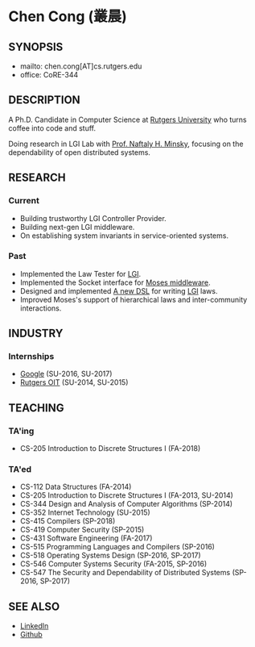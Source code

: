 # Chen Cong (叢晨)

## SYNOPSIS

- mailto: chen.cong[AT]cs.rutgers.edu
- office: CoRE-344

## DESCRIPTION

A Ph.D. Candidate in Computer Science at [Rutgers University](http://www.cs.rutgers.edu/) who turns coffee into code and stuff.

Doing research in LGI Lab with [Prof. Naftaly H. Minsky](http://www.cs.rutgers.edu/~minsky/), focusing on the dependability of open distributed systems.

## RESEARCH

### Current

- Building trustworthy LGI Controller Provider.
- Building next-gen LGI middleware.
- On establishing system invariants in service-oriented systems.

### Past

- Implemented the Law Tester for [LGI](http://www.moses.rutgers.edu/documentation/manual.pdf).
- Implemented the Socket interface for [Moses middleware](http://www.moses.rutgers.edu).
- Designed and implemented [A new DSL](http://www.moses.rutgers.edu/documentation/LawScript_coffee.pdf) for writing [LGI](http://www.moses.rutgers.edu/documentation/manual.pdf) laws.
- Improved Moses's support of hierarchical laws and inter-community interactions.

## INDUSTRY

### Internships

- [Google](https://www.google.com) (SU-2016, SU-2017)
- [Rutgers OIT](https://oit.rutgers.edu/) (SU-2014, SU-2015)

## TEACHING

### TA'ing

- CS-205 Introduction to Discrete Structures I (FA-2018)

### TA'ed

- CS-112 Data Structures (FA-2014)
- CS-205 Introduction to Discrete Structures I (FA-2013, SU-2014)
- CS-344 Design and Analysis of Computer Algorithms (SP-2014)
- CS-352 Internet Technology (SU-2015)
- CS-415 Compilers (SP-2018)
- CS-419 Computer Security (SP-2015)
- CS-431 Software Engineering (FA-2017)
- CS-515 Programming Languages and Compilers (SP-2016)
- CS-518 Operating Systems Design (SP-2016, SP-2017)
- CS-546 Computer Systems Security (FA-2015, SP-2016)
- CS-547 The Security and Dependability of Distributed Systems (SP-2016, SP-2017)

## SEE ALSO

- [LinkedIn](https://www.linkedin.com/in/ccong)
- [Github](https://github.com/ericcong)
